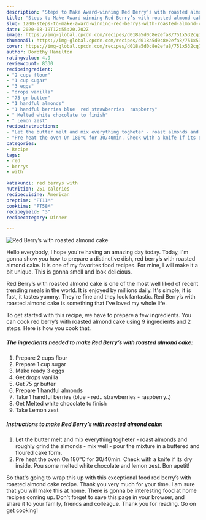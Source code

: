 ```yaml
---
description: "Steps to Make Award-winning Red Berry’s with roasted almond cake"
title: "Steps to Make Award-winning Red Berry’s with roasted almond cake"
slug: 1200-steps-to-make-award-winning-red-berrys-with-roasted-almond-cake
date: 2020-08-19T12:55:20.702Z
image: https://img-global.cpcdn.com/recipes/d018a5d0c8e2efa8/751x532cq70/red-berrys-with-roasted-almond-cake-recipe-main-photo.jpg
thumbnail: https://img-global.cpcdn.com/recipes/d018a5d0c8e2efa8/751x532cq70/red-berrys-with-roasted-almond-cake-recipe-main-photo.jpg
cover: https://img-global.cpcdn.com/recipes/d018a5d0c8e2efa8/751x532cq70/red-berrys-with-roasted-almond-cake-recipe-main-photo.jpg
author: Dorothy Hamilton
ratingvalue: 4.9
reviewcount: 8330
recipeingredient:
- "2 cups flour"
- "1 cup sugar"
- "3 eggs"
- "drops vanilla"
- "75 gr butter"
- "1 handful almonds"
- "1 handful berries blue  red strawberries  raspberry"
- " Melted white chocolate to finish"
- " Lemon zest"
recipeinstructions:
- "Let the butter melt and mix everything togheter - roast almonds and roughly grind the almonds - mix well - pour the mixture in a buttered and floured cake form."
- "Pre heat the oven On 180°C for 30/40min. Check with a knife if its dry inside. Pou some melted white chocolate and lemon zest. Bon apetit!"
categories:
- Recipe
tags:
- red
- berrys
- with

katakunci: red berrys with 
nutrition: 251 calories
recipecuisine: American
preptime: "PT11M"
cooktime: "PT58M"
recipeyield: "3"
recipecategory: Dinner

---
```



![Red Berry’s with roasted almond cake](https://img-global.cpcdn.com/recipes/d018a5d0c8e2efa8/751x532cq70/red-berrys-with-roasted-almond-cake-recipe-main-photo.jpg)

Hello everybody, I hope you're having an amazing day today. Today, I'm gonna show you how to prepare a distinctive dish, red berry’s with roasted almond cake. It is one of my favorites food recipes. For mine, I will make it a bit unique. This is gonna smell and look delicious.

Red Berry’s with roasted almond cake is one of the most well liked of recent trending meals in the world. It is enjoyed by millions daily. It's simple, it is fast, it tastes yummy. They're fine and they look fantastic. Red Berry’s with roasted almond cake is something that I've loved my whole life.




To get started with this recipe, we have to prepare a few ingredients. You can cook red berry’s with roasted almond cake using 9 ingredients and 2 steps. Here is how you cook that.

<!--inarticleads1-->

##### The ingredients needed to make Red Berry’s with roasted almond cake:

1. Prepare 2 cups flour
1. Prepare 1 cup sugar
1. Make ready 3 eggs
1. Get drops vanilla
1. Get 75 gr butter
1. Prepare 1 handful almonds
1. Take 1 handful berries (blue - red.. strawberries - raspberry..)
1. Get  Melted white chocolate to finish
1. Take  Lemon zest




<!--inarticleads2-->

##### Instructions to make Red Berry’s with roasted almond cake:

1. Let the butter melt and mix everything togheter - roast almonds and roughly grind the almonds - mix well - pour the mixture in a buttered and floured cake form.
1. Pre heat the oven On 180°C for 30/40min. Check with a knife if its dry inside. Pou some melted white chocolate and lemon zest. Bon apetit!




So that's going to wrap this up with this exceptional food red berry’s with roasted almond cake recipe. Thank you very much for your time. I am sure that you will make this at home. There is gonna be interesting food at home recipes coming up. Don't forget to save this page in your browser, and share it to your family, friends and colleague. Thank you for reading. Go on get cooking!

